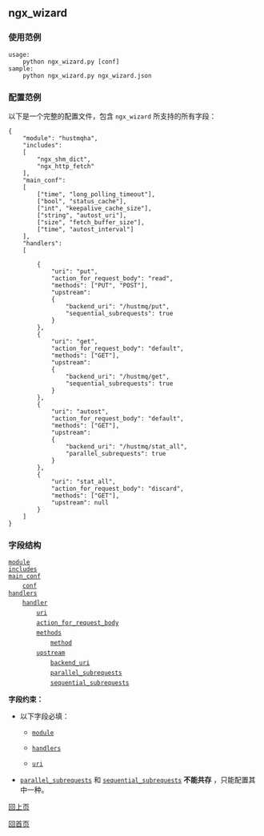 ngx_wizard
--

### 使用范例 ###

    usage:
        python ngx_wizard.py [conf]
    sample:
        python ngx_wizard.py ngx_wizard.json

### 配置范例 ###

以下是一个完整的配置文件，包含 `ngx_wizard` 所支持的所有字段：

    {
        "module": "hustmqha",
        "includes": 
        [
            "ngx_shm_dict", 
            "ngx_http_fetch"
        ],
        "main_conf":
        [
            ["time", "long_polling_timeout"],
            ["bool", "status_cache"],
            ["int", "keepalive_cache_size"],
            ["string", "autost_uri"],
            ["size", "fetch_buffer_size"],
            ["time", "autost_interval"]
        ],
        "handlers":
        [
            
            {
                "uri": "put",
                "action_for_request_body": "read",
                "methods": ["PUT", "POST"],
                "upstream":
                {
                    "backend_uri": "/hustmq/put",
                    "sequential_subrequests": true
                }
            },
            {
                "uri": "get",
                "action_for_request_body": "default",
                "methods": ["GET"],
                "upstream":
                {
                    "backend_uri": "/hustmq/get",
                    "sequential_subrequests": true
                }
            },
            {
                "uri": "autost",
                "action_for_request_body": "default",
                "methods": ["GET"],
                "upstream":
                {
                    "backend_uri": "/hustmq/stat_all",
                    "parallel_subrequests": true
                }
            },
            {
                "uri": "stat_all",
                "action_for_request_body": "discard",
                "methods": ["GET"],
                "upstream": null
            }
        ]
    }

### 字段结构 ###

[`module`](ngx_wizard/module.md)  
[`includes`](ngx_wizard/includes.md)  
[`main_conf`](ngx_wizard/main_conf.md)  
　　[`conf`](ngx_wizard/conf.md)  
[`handlers`](ngx_wizard/handlers.md)  
　　[`handler`](ngx_wizard/handler.md)  
　　　　[`uri`](ngx_wizard/uri.md)  
　　　　[`action_for_request_body`](ngx_wizard/action_for_request_body.md)  
　　　　[`methods`](ngx_wizard/methods.md)  
　　　　　　[`method`](ngx_wizard/method.md)  
　　　　[`upstream`](ngx_wizard/upstream.md)  
　　　　　　[`backend_uri`](ngx_wizard/backend_uri.md)  
　　　　　　[`parallel_subrequests`](ngx_wizard/parallel_subrequests.md)  
　　　　　　[`sequential_subrequests`](ngx_wizard/sequential_subrequests.md)  

**字段约束：**

* 以下字段必填：

	*  [`module`](ngx_wizard/module.md)

	*  [`handlers`](ngx_wizard/handlers.md)

	*  [`uri`](ngx_wizard/uri.md)

* [`parallel_subrequests`](ngx_wizard/parallel_subrequests.md)  和 [`sequential_subrequests`](ngx_wizard/sequential_subrequests.md) **不能共存** ，只能配置其中一种。  

[回上页](index.md)

[回首页](../index.md)
